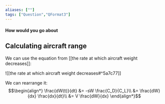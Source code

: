 ```yaml
---
aliases: [""]
tags: ["Question","QFormat3"]
---
```


#### How would you go about
## Calculating aircraft range
We can use the equation from [[the rate at which aircraft weight decreases]]:

![[the rate at which aircraft weight decreases#^5a7c77]]

We can rearrange it:
$$\begin{align*}
    \frac{dW(t)}{dt} &= -sW \frac{C_D}{C_L}\\
&= \frac{dW}{dx} \frac{dx}{dt}\\
&= V \frac{dW}{dx}
\end{align*}$$